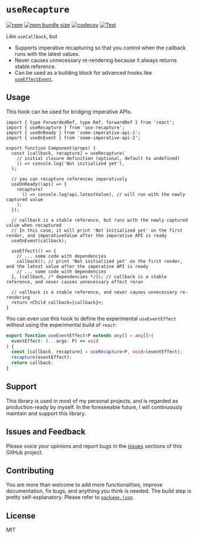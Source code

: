 # `useRecapture`

[![npm](https://img.shields.io/npm/v/use-recapture)](https://npmjs.com/package/use-recapture)
[![npm bundle size](https://img.shields.io/bundlephobia/minzip/use-recapture)](https://bundlephobia.com/package/use-recapture)
[![codecov](https://codecov.io/gh/billykwok/use-recapture/branch/main/graph/badge.svg?token=I73J70MS2V)](https://codecov.io/gh/billykwok/use-recapture)
[![Test](https://github.com/billykwok/use-recapture/actions/workflows/test.yml/badge.svg)](https://github.com/billykwok/use-recapture/actions/workflows/test.yml)

Like `useCallback`, but

- Supports imperative recapturing so that you control when the callback runs with the latest values.
- Never causes unnecessary re-rendering because it always returns stable reference.
- Can be used as a building block for advanced hooks like [`useEffectEvent`](https://react.dev/learn/separating-events-from-effects#declaring-an-effect-event).

## Usage

This hook can be used for bridging imperative APIs.

```tsx
import { type ForwardedRef, type Ref, forwardRef } from 'react';
import { useRecapture } from 'use-recapture';
import { useOnReady } from 'some-imperative-api-1';
import { useOnEvent } from 'some-imperative-api-2';

export function Component(props) {
  const [callback, recapture] = useRecapture(
    // initial closure definition (optional, default to undefined)
    () => console.log('Not initialized yet'),
  );

  // you can recapture references imperatively
  useOnReady((api) => {
    recapture(
      () => console.log(api.latestValue), // will run with the newly captured value
    );
  });

  // callback is a stable reference, but runs with the newly captured value when recaptured
  // In this case, it will print 'Not initialized yet' on the first render, and imperativeValue after the imperative API is ready
  useOnEvent(callback);

  useEffect(() => {
    // ... some code with dependencies
    callback(); // print 'Not initialized yet' on the first render, and the latest value after the imperative API is ready
    // ... some code with dependencies
  }, [callback, /* dependencies */]); // callback is a stable reference, and never causes unnecessary effect rerun

  // callback is a stable reference, and never causes unnecessary re-rendering
  return <Child callback={callback}>;
}
```

You can even use this hook to define the experimental `useEventEffect` without using the experimental build of `react`:

```ts
export function useEventEffect<P extends any[] = any[]>(
  eventEffect: (...args: P) => void
) {
  const [callback, recapture] = useRecapture<P, void>(eventEffect);
  recapture(eventEffect);
  return callback;
}
```

## Support

This library is used in most of my personal projects, and is regarded as production-ready by myself. In the foreseeable future, I will continuously maintain and support this library.

## Issues and Feedback

Please voice your opinions and report bugs in the [issues](https://github.com/billykwok/use-recapture/issues) sections of this GitHub project.

## Contributing

You are more than welcome to add more functionalities, improve documentation, fix bugs, and anything you think is needed. The build step is pretty self-explanatory. Please refer to [`package.json`](https://github.com/billykwok/use-recapture/blob/main/package.json).

## License

MIT
